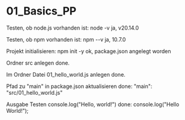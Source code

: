 # 01_Basics_PP
Testen, ob node.js vorhanden ist: node -v
ja, v20.14.0

Testen, ob npm vorhanden ist: npm --v
ja, 10.7.0

Projekt initialisieren: npm init -y
ok, package.json angelegt worden

Ordner src anlegen
done.

Im Ordner Datei 01_hello_world.js anlegen
done.

Pfad zu "main" in package.json aktualisieren
done:  "main": "src/01_hello_world.js"

Ausgabe Testen console.log("Hello, world!")
done: console.log("Hello World!");